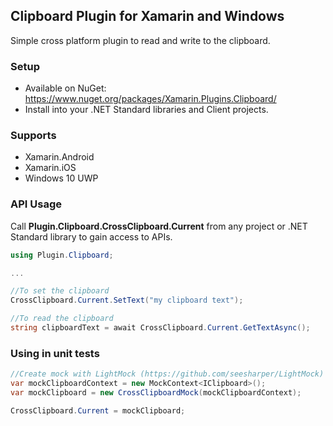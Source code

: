 ## Clipboard Plugin for Xamarin and Windows

Simple cross platform plugin to read and write to the clipboard.

### Setup
* Available on NuGet: https://www.nuget.org/packages/Xamarin.Plugins.Clipboard/
* Install into your .NET Standard libraries and Client projects.


### Supports
* Xamarin.Android
* Xamarin.iOS
* Windows 10 UWP

### API Usage

Call **Plugin.Clipboard.CrossClipboard.Current** from any project or .NET Standard library to gain access to APIs.

```csharp
using Plugin.Clipboard;

...

//To set the clipboard
CrossClipboard.Current.SetText("my clipboard text");

//To read the clipboard
string clipboardText = await CrossClipboard.Current.GetTextAsync();

```

### Using in unit tests

```C#
//Create mock with LightMock (https://github.com/seesharper/LightMock)
var mockClipboardContext = new MockContext<IClipboard>();
var mockClipboard = new CrossClipboardMock(mockClipboardContext);

CrossClipboard.Current = mockClipboard;
```

